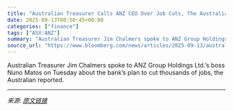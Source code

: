 ```yaml
---
title: "Australian Treasurer Calls ANZ CEO Over Job Cuts, The Australian Says"
date: 2025-09-13T00:50:45+08:00
categories: ["finance"]
tags: ["ASX:ANZ"]
summary: "Australian Treasurer Jim Chalmers spoke to ANZ Group Holdings Ltd.’s boss Nuno Matos on Tuesday about the bank’s plan to cut thousands of jobs, the Australian reported."
source_url: "https://www.bloomberg.com/news/articles/2025-09-13/australian-treasurer-calls-anz-ceo-over-job-cuts-the-australian-says"
---
```


Australian Treasurer Jim Chalmers spoke to ANZ Group Holdings Ltd.’s boss Nuno Matos on Tuesday about the bank’s plan to cut thousands of jobs, the Australian reported.

---

*来源: [原文链接](https://www.bloomberg.com/news/articles/2025-09-13/australian-treasurer-calls-anz-ceo-over-job-cuts-the-australian-says)*
